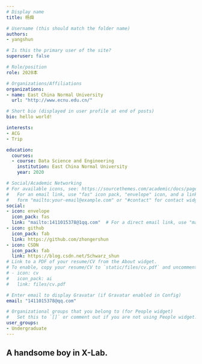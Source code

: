 ```yaml
---
# Display name
title: 杨舜

# Username (this should match the folder name)
authors:
- yangshun

# Is this the primary user of the site?
superuser: false

# Role/position
role: 2020本

# Organizations/Affiliations
organizations:
- name: East China Normal University
  url: "http://www.ecnu.edu.cn/"

# Short bio (displayed in user profile at end of posts)
bio: hello world!

interests:
- ACG
- Trip

education:
  courses:
  - course: Data Science and Engineering
    institution: East China Normal University
    year: 2020

# Social/Academic Networking
# For available icons, see: https://sourcethemes.com/academic/docs/page-builder/#icons
#   For an email link, use "fas" icon pack, "envelope" icon, and a link in the
#   form "mailto:your-email@example.com" or "#contact" for contact widget.
social:
- icon: envelope
  icon_pack: fas
  link: "mailto:1411015378@1qq.com"  # For a direct email link, use "mailto:test@example.org".
- icon: github
  icon_pack: fab
  link: https://github.com/zhongershun
- icon: CSDN
  icon_pack: fab
  link: https://blog.csdn.net/Schwarz_shun
# Link to a PDF of your resume/CV from the About widget.
# To enable, copy your resume/CV to `static/files/cv.pdf` and uncomment the lines below.
# - icon: cv
#   icon_pack: ai
#   link: files/cv.pdf

# Enter email to display Gravatar (if Gravatar enabled in Config)
email: "1411015378@qq.com"

# Organizational groups that you belong to (for People widget)
#   Set this to `[]` or comment out if you are not using People widget.
user_groups:
- Undergraduate
---
```


## A handsome boy in X-Lab.
